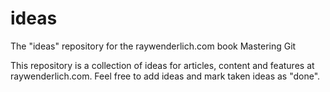 # ideas
The "ideas" repository for the raywenderlich.com book Mastering Git

This repository is a collection of ideas for articles, content
and features at raywenderlich.com.
Feel free to add ideas and mark taken ideas as "done".
